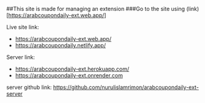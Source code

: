 ##This site is made for managing an extension
###Go to the site using (link)[https://arabcoupondaily-ext.web.app/]

Live site link:
* https://arabcoupondaily-ext.web.app/
* https://arabcoupondaily.netlify.app/

Server link:
* https://arabcoupondaily-ext.herokuapp.com/
* https://arabcoupondaily-ext.onrender.com

server github link: https://github.com/nurulislamrimon/arabcoupondaily-ext-server
